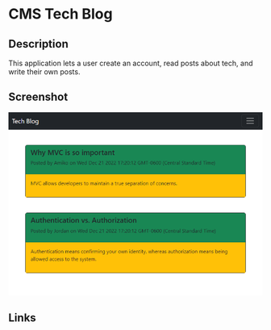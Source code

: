 # CMS Tech Blog

## Description

This application lets a user create an account, read posts about tech, and write their own posts. 

## Screenshot

![A blog website with a light background, a dark navbar, and blue and green colored posts.](public/assets/screenshot.png)

## Links

